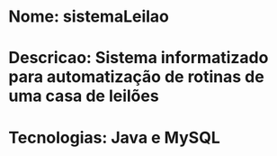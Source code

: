 # Nome: sistemaLeilao
# Descricao: Sistema informatizado para automatização de rotinas de uma casa de leilões
# Tecnologias: Java e MySQL
